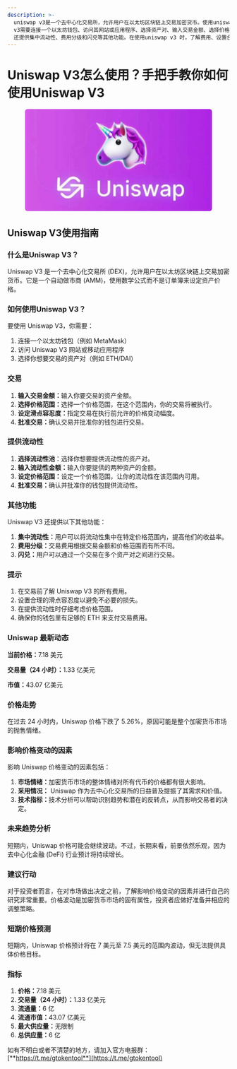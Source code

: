 ```yaml
---
description: >-
  uniswap v3是一个去中心化交易所，允许用户在以太坊区块链上交易加密货币。使用uniswap
  v3需要连接一个以太坊钱包、访问其网站或应用程序、选择资产对、输入交易金额、选择价格范围和滑点容忍度，并批准交易。此外，uniswap v3
  还提供集中流动性、费用分级和闪兑等其他功能。在使用uniswap v3 时，了解费用、设置合理的滑点容忍度、仔细考虑价格范围并确保钱包中eth充足至关重要。
---
```


# Uniswap V3怎么使用？手把手教你如何使用Uniswap V3

<figure><img src="../../.gitbook/assets/2025021135410.png" alt=""><figcaption></figcaption></figure>

## Uniswap V3使用指南

### 什么是Uniswap V3？

Uniswap V3 是一个去中心化交易所 (DEX)，允许用户在以太坊区块链上交易加密货币。它是一个自动做市商 (AMM)，使用数学公式而不是订单簿来设定资产价格。

### 如何使用Uniswap V3？

要使用 Uniswap V3，你需要：

1. 连接一个以太坊钱包（例如 MetaMask）
2. 访问 Uniswap V3 网站或移动应用程序
3. 选择你想要交易的资产对（例如 ETH/DAI）

### 交易

1. **输入交易金额：**&#x8F93;入你要交易的资产金额。
2. **选择价格范围：**&#x9009;择一个价格范围，在这个范围内，你的交易将被执行。
3. **设定滑点容忍度：**&#x6307;定交易在执行前允许的价格变动幅度。
4. **批准交易：**&#x786E;认交易并批准你的钱包进行交易。

### 提供流动性

1. **选择流动性池**：选择你想要提供流动性的资产对。
2. **输入流动性金额：**&#x8F93;入你要提供的两种资产的金额。
3. **设定价格范围：**&#x8BBE;定一个价格范围，让你的流动性在该范围内可用。
4. **批准交易：**&#x786E;认并批准你的钱包提供流动性。

### 其他功能

Uniswap V3 还提供以下其他功能：

1. **集中流动性：**&#x7528;户可以将流动性集中在特定价格范围内，提高他们的收益率。
2. **费用分级：**&#x4EA4;易费用根据交易金额和价格范围而有所不同。
3. **闪兑：**&#x7528;户可以通过一个交易在多个资产对之间进行交易。

### 提示

1. 在交易前了解 Uniswap V3 的所有费用。
2. 设置合理的滑点容忍度以避免不必要的损失。
3. 在提供流动性时仔细考虑价格范围。
4. 确保你的钱包里有足够的 ETH 来支付交易费用。

### Uniswap 最新动态

**当前价格：**&#x37;.18 美元

**交易量（24 小时）：**&#x31;.33 亿美元

**市值：**&#x34;3.07 亿美元

### 价格走势

在过去 24 小时内，Uniswap 价格下跌了 5.26%，原因可能是整个加密货币市场的抛售情绪。

### 影响价格变动的因素

影响 Uniswap 价格变动的因素包括：

1. **市场情绪：**&#x52A0;密货币市场的整体情绪对所有代币的价格都有很大影响。
2. **采用情况：** Uniswap 作为去中心化交易所的日益普及提振了其需求和价值。
3. **技术指标：**&#x6280;术分析可以帮助识别趋势和潜在的反转点，从而影响交易者的决定。

### 未来趋势分析

短期内，Uniswap 价格可能会继续波动。不过，长期来看，前景依然乐观，因为去中心化金融 (DeFi) 行业预计将持续增长。

### 建议行动

对于投资者而言，在对市场做出决定之前，了解影响价格变动的因素并进行自己的研究非常重要。价格波动是加密货币市场的固有属性，投资者应做好准备并相应的调整策略。

### 短期价格预测

短期内，Uniswap 价格预计将在 7 美元至 7.5 美元的范围内波动，但无法提供具体价格目标。

### 指标

1. **价格：**&#x37;.18 美元
2. **交易量（24 小时）：**&#x31;.33 亿美元
3. **流通量：**&#x36; 亿
4. **流通市值：**&#x34;3.07 亿美元
5. **最大供应量：**&#x65E0;限制
6. **总供应量：**&#x36; 亿

如有不明白或者不清楚的地方，请加入官方电报群：[**https://t.me/gtokentool**](https://t.me/gtokentool)
